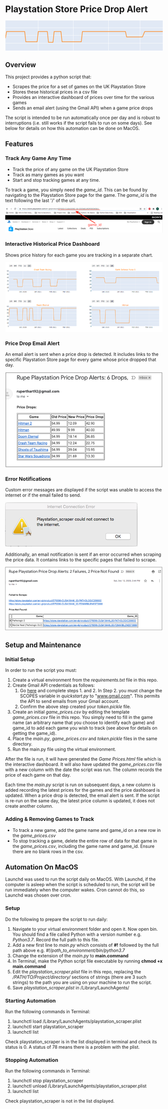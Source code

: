 # Playstation Store Price Drop Alert
![price drop graphic](https://github.com/rhart-rup/Playstation-Store-Price-Drop-Alert/blob/main/Graphics/Graph3.png?raw=true)

## Overview

This project provides a python script that: 
* Scrapes the price for a set of games on the UK Playstation Store
* Stores these historical prices in a csv file
* Provides an interactive dashboard of prices over time for the various games  
* Sends an email alert (using the Gmail API) when a game price drops

The script is intended to be run automatically once per day and is robust to interruptions (i.e. still works if the script fails to run on some days). See below for details on how this automation can be done on MacOS. 

## Features

### Track Any Game Any Time

* Track the price of any game on the UK Playstation Store 
* Track as many games as you want
* Start and stop tracking games at any time. 

To track a game, you simply need the *game_id*. This can be found by navigating to the Playstation Store page for the game. The *game_id* is the text following the last '/' of the url. 

![](https://github.com/rhart-rup/Playstation-Store-Price-Drop-Alert/blob/main/Graphics/game_ID%20example.png)

### Interactive Historical Price Dashboard

Shows price history for each game you are tracking in a separate chart. 

![](https://github.com/rhart-rup/Playstation-Store-Price-Drop-Alert/blob/main/Graphics/Example%20Dashboard.png)

### Price Drop Email Alert

An email alert is sent when a price drop is detected. It includes links to the specific Playstation Store page for every game whose price dropped that day. 

![](https://github.com/rhart-rup/Playstation-Store-Price-Drop-Alert/blob/main/Graphics/Example%20email%20notification.png)  

### Error Notifications

Custom error messages are displayed if the script was unable to access the internet or if the email failed to send. 

![](https://github.com/rhart-rup/Playstation-Store-Price-Drop-Alert/blob/main/Graphics/Example%20Error%20Message.png)

Additionally, an email notification is sent if an error occurred when scraping the price data. It contains links to the specific pages that failed to scrape.    

![](https://github.com/rhart-rup/Playstation-Store-Price-Drop-Alert/blob/main/Graphics/Failure%20Notification%20Email.png)

## Setup and Maintenance

### Initial Setup

In order to run the script you must: 

1. Create a virtual environment from the *requirements.txt* file in this repo.  
2. Create Gmail API credentials as follows:  
    1. Go [here](https://developers.google.com/gmail/api/quickstart/python) and complete steps 1. and 2. In Step 2. you must change the SCOPES variable in *quickstart.py* to "www.gmail.com". This permits the API to send emails from your Gmail account. 
    2. Confirm the above step created your *token.pickle* file.  
3. Create an initial *game_prices.csv* by editing the template *game_prices.csv* file in this repo. You simply need to fill in the game name (an arbitrary name that you choose to identify each game) and game_id to add each game you wish to track (see above for details on getting the game_id).
4. Place the *main.py*, *game_prices.csv* and *token.pickle* files in the same directory.
5. Run the main.py file using the virtual environment.

After the file is run, it will have generated the *Game Prices.html* file which is the interactive dashboard. It will also have updated the *game_prices.csv* file with a new column with the date the script was run. The column records the price of each game on that day. 

Each time the *main.py* script is run on subsequent days, a new column is added recording the latest prices for the games and the price dashboard is updated. When a price drop is detected, the email alert is sent. If the script is re-run on the same day, the latest price column is updated, it does not create another column. 

### Adding & Removing Games to Track

* To track a new game, add the game name and game_id on a new row in the *game_prices.csv*
* To stop tracking a game, delete the entire row of data for that game in the *game_prices.csv*, including the game name and game_id. Ensure there are no blank rows in the csv. 

## Automation On MacOS

Launchd was used to run the script daily on MacOS. With Launchd, if the computer is asleep when the script is scheduled to run, the script will be run immediately when the computer wakes. Cron cannot do this, so Launchd was chosen over cron. 

### Setup

Do the following to prepare the script to run daily: 

1. Navigate to your virtual environment folder and open it. Now open bin. You should find a file called Python with a version number e.g. *Python3.7*. Record the full path to this file.  
2. Add a new first line to *main.py* which consists of **#!** followed by the full path above e.g. *#!/path_to_environment/bin/python3.7*
3. Change the extension of the *main.py* to **main.command** 
4. In Terminal, make the Python script file executable by running **chmod +x main.command** 
5. Edit the *playstation_scraper.plist* file in this repo, replacing the */PATH/TO/Project/directory/*  sections of strings (there are 3 such strings) to the path you are using on your machine to run the script. 
6. Save *playstation_scraper.plist* in /Library/LaunchAgents/

### Starting Automation

Run the following commands in Terminal:

1. launchctl load /Library/LaunchAgents/playstation_scraper.plist
2. launchctl start playstation_scraper
3. launchctl list 

Check playstation_scraper is in the list displayed in terminal and check its status is 0. A status of 78 means there is a problem with the plist. 

### Stopping Automation

Run the following commands in Terminal:

1. launchctl stop playstation_scraper
2. launchctl unload /Library/LaunchAgents/playstation_scraper.plist
3. launchctl list 

Check playstation_scraper is not in the list displayed. 

